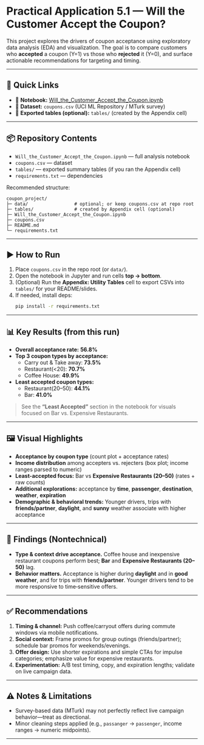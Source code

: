 # Practical Application 5.1 — Will the Customer Accept the Coupon?

This project explores the drivers of coupon acceptance using exploratory data analysis (EDA) and visualization. The goal is to compare customers who **accepted** a coupon (Y=1) vs those who **rejected** it (Y=0), and surface actionable recommendations for targeting and timing.

---

## 🔗 Quick Links
- 📓 **Notebook:** [Will_the_Customer_Accept_the_Coupon.ipynb](./Will_the_Customer_Accept_the_Coupon.ipynb)
- 📄 **Dataset:** `coupons.csv` (UCI ML Repository / MTurk survey)
- 📁 **Exported tables (optional):** `tables/` (created by the Appendix cell)

---

## 📦 Repository Contents
- `Will_the_Customer_Accept_the_Coupon.ipynb` — full analysis notebook
- `coupons.csv` — dataset
- `tables/` — exported summary tables (if you ran the Appendix cell)
- `requirements.txt` — dependencies

Recommended structure:
```
coupon_project/
├─ data/                 # optional; or keep coupons.csv at repo root
├─ tables/               # created by Appendix cell (optional)
├─ Will_the_Customer_Accept_the_Coupon.ipynb
├─ coupons.csv
├─ README.md
└─ requirements.txt
```

---

## ▶️ How to Run
1. Place `coupons.csv` in the repo root (or `data/`).  
2. Open the notebook in Jupyter and run cells **top → bottom**.  
3. (Optional) Run the **Appendix: Utility Tables** cell to export CSVs into `tables/` for your README/slides.  
4. If needed, install deps:
   ```bash
   pip install -r requirements.txt
   ```

---

## 📊 Key Results (from this run)
- **Overall acceptance rate:** **56.8%**
- **Top 3 coupon types by acceptance:**  
  - Carry out & Take away: **73.5%**  
  - Restaurant(<20): **70.7%**  
  - Coffee House: **49.9%**
- **Least accepted coupon types:**  
  - Restaurant(20–50): **44.1%**  
  - Bar: **41.0%**

> See the **“Least Accepted”** section in the notebook for visuals focused on Bar vs. Expensive Restaurants.

---

## 🖼️ Visual Highlights
- **Acceptance by coupon type** (count plot + acceptance rates)  
- **Income distribution** among accepters vs. rejecters (box plot; income ranges parsed to numeric)  
- **Least-accepted focus:** Bar vs **Expensive Restaurants (20–50)** (rates + raw counts)  
- **Additional explorations:** acceptance by **time**, **passenger**, **destination**, **weather**, **expiration**  
- **Demographic & behavioral trends:** Younger drivers, trips with **friends/partner**, **daylight**, and **sunny** weather associate with higher acceptance

---

## 🧠 Findings (Nontechnical)
- **Type & context drive acceptance.** Coffee house and inexpensive restaurant coupons perform best; **Bar** and **Expensive Restaurants (20–50)** lag.  
- **Behavior matters.** Acceptance is higher during **daylight** and in **good weather**, and for trips with **friends/partner**. Younger drivers tend to be more responsive to time‑sensitive offers.

---

## ✅ Recommendations
1. **Timing & channel:** Push coffee/carryout offers during commute windows via mobile notifications.  
2. **Social context:** Frame promos for group outings (friends/partner); schedule bar promos for weekends/evenings.  
3. **Offer design:** Use shorter expirations and simple CTAs for impulse categories; emphasize value for expensive restaurants.  
4. **Experimentation:** A/B test timing, copy, and expiration lengths; validate on live campaign data.

---

## ⚠️ Notes & Limitations
- Survey-based data (MTurk) may not perfectly reflect live campaign behavior—treat as directional.  
- Minor cleaning steps applied (e.g., `passanger` → `passenger`, income ranges → numeric midpoints).

---
